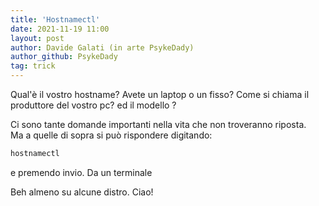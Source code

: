 ```yaml
---
title: 'Hostnamectl'
date: 2021-11-19 11:00
layout: post
author: Davide Galati (in arte PsykeDady)
author_github: PsykeDady
tag: trick
---
```


Qual'è il vostro hostname? Avete un laptop o un fisso? Come si chiama il produttore del vostro pc? ed il modello ?

Ci sono tante domande importanti nella vita che non troveranno riposta.  
Ma a quelle di sopra si può rispondere digitando: 

```bash
hostnamectl 
```

e premendo invio.
Da un terminale

Beh almeno su alcune distro.
Ciao!
